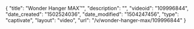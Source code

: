 {
    "title": "Wonder Hanger MAX&trade;",
    "description": "",
    "videoid": "109996844",
    "date_created": "1502524036",
    "date_modified": "1504247456",
    "type": "captivate",
    "layout": "video",
    "url": "\/v\/wonder-hanger-max\/109996844"
}
